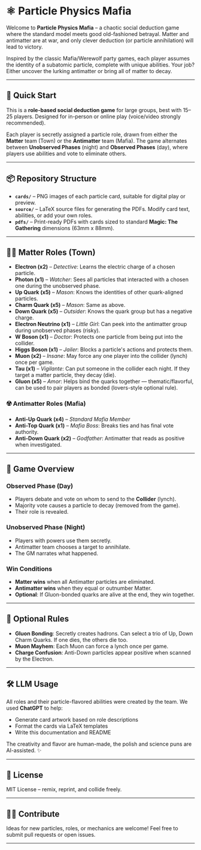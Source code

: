 # ⚛️ Particle Physics Mafia

Welcome to **Particle Physics Mafia** – a chaotic social deduction game where the standard model meets good old-fashioned betrayal. Matter and antimatter are at war, and only clever deduction (or particle annihilation) will lead to victory.

Inspired by the classic Mafia/Werewolf party games, each player assumes the identity of a subatomic particle, complete with unique abilities. Your job? Either uncover the lurking antimatter or bring all of matter to decay.

---

## 🚀 Quick Start

This is a **role-based social deduction game** for large groups, best with 15–25 players. Designed for in-person or online play (voice/video strongly recommended).

Each player is secretly assigned a particle role, drawn from either the **Matter** team (Town) or the **Antimatter** team (Mafia). The game alternates between **Unobserved Phases** (night) and **Observed Phases** (day), where players use abilities and vote to eliminate others.

---

## 📦 Repository Structure
- **`cards/`** – PNG images of each particle card, suitable for digital play or preview.
- **`source/`** – LaTeX source files for generating the PDFs. Modify card text, abilities, or add your own roles.
- **`pdfs/`** – Print-ready PDFs with cards sized to standard **Magic: The Gathering** dimensions (63mm x 88mm).

---

## 🧍‍♂️ Matter Roles (Town)
- **Electron (x2)** – *Detective*: Learns the electric charge of a chosen particle.
- **Photon (x1)** – *Watcher*: Sees all particles that interacted with a chosen one during the unobserved phase.
- **Up Quark (x5)** – *Mason*: Knows the identities of other quark-aligned particles.
- **Charm Quark (x5)** – *Mason*: Same as above.
- **Down Quark (x5)** – *Outsider*: Knows the quark group but has a negative charge.
- **Electron Neutrino (x1)** – *Little Girl*: Can peek into the antimatter group during unobserved phases (risky).
- **W Boson (x1)** – *Doctor*: Protects one particle from being put into the collider.
- **Higgs Boson (x1)** – *Jailer*: Blocks a particle's actions and protects them.
- **Muon (x2)** – *Insane*: May force any one player into the collider (lynch) once per game.
- **Tau (x1)** – *Vigilante*: Can put someone in the collider each night. If they target a matter particle, they decay (die).
- **Gluon (x5)** – *Amor*: Helps bind the quarks together — thematic/flavorful, can be used to pair players as bonded (lovers-style optional rule).

### ☢️ Antimatter Roles (Mafia)
- **Anti-Up Quark (x4)** – *Standard Mafia Member*
- **Anti-Top Quark (x1)** – *Mafia Boss*: Breaks ties and has final vote authority.
- **Anti-Down Quark (x2)** – *Godfather*: Antimatter that reads as positive when investigated.

---

## 🎲 Game Overview

### Observed Phase (Day)
- Players debate and vote on whom to send to the **Collider** (lynch).
- Majority vote causes a particle to decay (removed from the game).
- Their role is revealed.

### Unobserved Phase (Night)
- Players with powers use them secretly.
- Antimatter team chooses a target to annihilate.
- The GM narrates what happened.

### Win Conditions
- **Matter wins** when all Antimatter particles are eliminated.
- **Antimatter wins** when they equal or outnumber Matter.
- **Optional**: If Gluon-bonded quarks are alive at the end, they win together.

---

## 🧠 Optional Rules

- **Gluon Bonding**: Secretly creates hadrons. Can select a trio of Up, Down Charm Quarks. If one dies, the others die too.
- **Muon Mayhem**: Each Muon can force a lynch once per game.
- **Charge Confusion**: Anti-Down particles appear positive when scanned by the Electron.

---

## 🛠️ LLM Usage

All roles and their particle-flavored abilities were created by the team. We used **ChatGPT** to help:

- Generate card artwork based on role descriptions
- Format the cards via LaTeX templates
- Write this documentation and README

The creativity and flavor are human-made, the polish and science puns are AI-assisted. ✨

---

## 📘 License

MIT License – remix, reprint, and collide freely.

---

## 👩‍🔬 Contribute

Ideas for new particles, roles, or mechanics are welcome! Feel free to submit pull requests or open issues.

---
